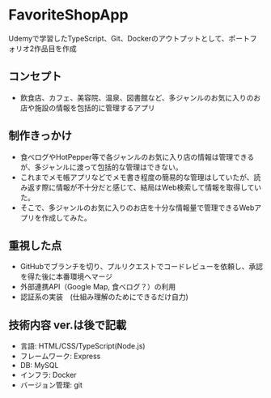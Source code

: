 # FavoriteShopApp
Udemyで学習したTypeScript、Git、Dockerのアウトプットとして、ポートフォリオ2作品目を作成

## コンセプト
+ 飲食店、カフェ、美容院、温泉、図書館など、多ジャンルのお気に入りのお店や施設の情報を包括的に管理するアプリ　　

## 制作きっかけ
+ 食べログやHotPepper等で各ジャンルのお気に入り店の情報は管理できるが、多ジャンルに渡って包括的な管理はできない。
+ これまでメモ帳アプリなどでメモ書き程度の簡易的な管理はしていたが、読み返す際に情報が不十分だと感じて、結局はWeb検索して情報を取得していた。
+ そこで、多ジャンルのお気に入りのお店を十分な情報量で管理できるWebアプリを作成してみた。

## 重視した点
+ GitHubでブランチを切り、プルリクエストでコードレビューを依頼し、承認を得た後に本番環境へマージ
+ 外部連携API（Google Map, 食べログ？）の利用
+ 認証系の実装　(仕組み理解のためにできるだけ自力) 

## 技術内容 ver.は後で記載
+ 言語: HTML/CSS/TypeScript(Node.js)
+ フレームワーク: Express
+ DB: MySQL
+ インフラ: Docker
+ バージョン管理: git
